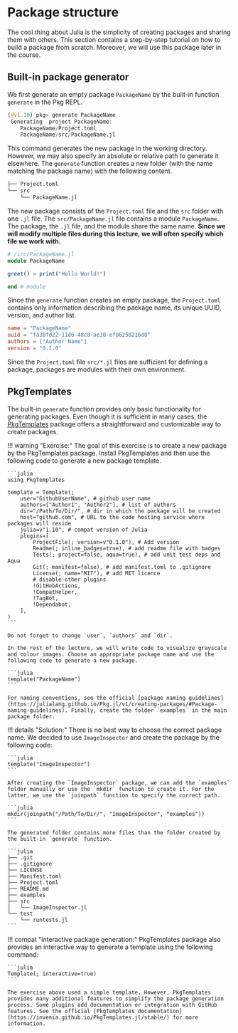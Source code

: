 # Package structure

The cool thing about Julia is the simplicity of creating packages and sharing them with others. This section contains a step-by-step tutorial on how to build a package from scratch. Moreover, we will use this package later in the course.

## Built-in package generator

We first generate an empty package `PackageName` by the built-in function `generate` in the Pkg REPL.

```julia
(@v1.10) pkg> generate PackageName
 Generating  project PackageName:
    PackageName/Project.toml
    PackageName/src/PackageName.jl
```

This command generates the new package in the working directory. However, we may also specify an absolute or relative path to generate it elsewhere. The `generate` function creates a new folder (with the name matching the package name) with the following content.

```julia
├── Project.toml
└── src
    └── PackageName.jl
```

The new package consists of the `Project.toml` file and the `src` folder with one `.jl` file. The `src/PackageName.jl` file contains a module `PackageName`. The package, the `.jl` file, and the module share the same name. **Since we will modify multiple files during this lecture, we will often specify which file we work with.**

```julia
# /src/PackageName.jl
module PackageName

greet() = print("Hello World!")

end # module
```

Since the `generate` function creates an empty package, the `Project.toml` contains only information describing the package name, its unique UUID, version, and author list.

```toml
name = "PackageName"
uuid = "fa38fd22-11d6-48c8-ae38-ef06258216d8"
authors = ["Author Name"]
version = "0.1.0"
```

Since the `Project.toml` file `src/*.jl` files are sufficient for defining a package, packages are modules with their own environment.

## PkgTemplates

The built-in `generate` function provides only basic functionality for generating packages. Even though it is sufficient in many cases, the [PkgTemplates](https://github.com/invenia/PkgTemplates.jl) package offers a straightforward and customizable way to create packages.

!!! warning "Exercise:"
    The goal of this exercise is to create a new package by the PkgTemplates package. Install PkgTemplates and then use the following code to generate a new package template.

    ```julia
    using PkgTemplates

    template = Template(;
        user="GithubUserName", # github user name
        authors=["Author1", "Author2"], # list of authors
        dir="/Path/To/Dir/", # dir in which the package will be created
        host="github.com", # URL to the code hosting service where packages will reside
        julia=v"1.10", # compat version of Julia
        plugins=[
            ProjectFile(; version=v"0.1.0"), # Add version
            Readme(; inline_badges=true), # add readme file with badges
            Tests(; project=false, aqua=true), # add unit test deps and Aqua
            Git(; manifest=false), # add manifest.toml to .gitignore
            License(; name="MIT"), # add MIT licence
            # disable other plugins
            !GitHubActions,
            !CompatHelper,
            !TagBot,
            !Dependabot,
        ],
    )
    ```

    Do not forget to change `user`, `authors` and `dir`.

    In the rest of the lecture, we will write code to visualize grayscale and colour images. Choose an appropriate package name and use the following code to generate a new package.

    ```julia
    template("PackageName")
    ```

    For naming conventions, see the official [package naming guidelines](https://julialang.github.io/Pkg.jl/v1/creating-packages/#Package-naming-guidelines). Finally, create the folder `examples` in the main package folder.

!!! details "Solution:"
    There is no best way to choose the correct package name. We decided to use `ImageInspector` and create the package by the following code:

    ```julia
    template("ImageInspector")
    ```

    After creating the `ImageInspector` package, we can add the `examples` folder manually or use the `mkdir` function to create it. For the latter, we use the `joinpath` function to specify the correct path.

    ```julia
    mkdir(joinpath("/Path/To/Dir/", "ImageInspector", "examples"))
    ```

    The generated folder contains more files than the folder created by the built-in `generate` function.

    ```julia
    ├── .git
    ├── .gitignore
    ├── LICENSE
    ├── Manifest.toml
    ├── Project.toml
    ├── README.md
    ├── examples
    ├── src
    │   └── ImageInspector.jl
    └── test
        └── runtests.jl
    ```

!!! compat "Interactive package generation:"
    PkgTemplates package also provides an interactive way to generate a template using the following command:

    ```julia
    Template(; interactive=true)
    ```

    The exercise above used a simple template. However, PkgTemplates provides many additional features to simplify the package generation process. Some plugins add documentation or integration with GitHub features. See the official [PkgTemplates documentation](https://invenia.github.io/PkgTemplates.jl/stable/) for more information.